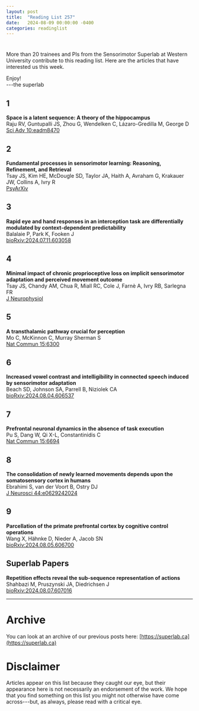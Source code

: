 ```yaml
---
layout: post
title:  "Reading List 257"
date:   2024-08-09 00:00:00 -0400
categories: readinglist
---
```


# 

More than 20 trainees and PIs from the Sensorimotor Superlab at Western University contribute to this reading list. Here are the articles that have interested us this week.

Enjoy!  
---the superlab


## 1
**Space is a latent sequence: A theory of the hippocampus**  
Raju RV, Guntupalli JS, Zhou G, Wendelken C, Lázaro-Gredilla M, George D  
[Sci Adv 10:eadm8470](https://www.science.org/doi/10.1126/sciadv.adm8470)

## 2
**Fundamental processes in sensorimotor learning: Reasoning, Refinement, and Retrieval**  
Tsay JS, Kim HE, McDougle SD, Taylor JA, Haith A, Avraham G, Krakauer JW, Collins A, Ivry R  
[PsyArXiv](https://osf.io/preprints/psyarxiv/x4652)

## 3
**Rapid eye and hand responses in an interception task are differentially modulated by context-dependent predictability**  
Balalaie P, Park K, Fooken J  
[bioRxiv:2024.07.11.603058](https://doi.org/10.1101/2024.07.11.603058)

## 4
**Minimal impact of chronic proprioceptive loss on implicit sensorimotor adaptation and perceived movement outcome**  
Tsay JS, Chandy AM, Chua R, Miall RC, Cole J, Farnè A, Ivry RB, Sarlegna FR  
[J Neurophysiol](https://journals.physiology.org/doi/10.1152/jn.00096.2024)

## 5
**A transthalamic pathway crucial for perception**  
Mo C, McKinnon C, Murray Sherman S  
[Nat Commun 15:6300](https://www.nature.com/articles/s41467-024-50163-w)

## 6
**Increased vowel contrast and intelligibility in connected speech induced by sensorimotor adaptation**  
Beach SD, Johnson SA, Parrell B, Niziolek CA  
[bioRxiv:2024.08.04.606537](https://www.biorxiv.org/content/10.1101/2024.08.04.606537v1.abstract)

## 7
**Prefrontal neuronal dynamics in the absence of task execution**  
Pu S, Dang W, Qi X-L, Constantinidis C  
[Nat Commun 15:6694](https://www.nature.com/articles/s41467-024-50717-y)

## 8
**The consolidation of newly learned movements depends upon the somatosensory cortex in humans**  
Ebrahimi S, van der Voort B, Ostry DJ  
[J Neurosci 44:e0629242024](https://www.jneurosci.org/content/44/32/e0629242024.abstract)

## 9
**Parcellation of the primate prefrontal cortex by cognitive control operations**  
Wang X, Hähnke D, Nieder A, Jacob SN  
[bioRxiv:2024.08.05.606700](https://www.biorxiv.org/content/10.1101/2024.08.05.606700v1.abstract)

## Superlab Papers

**Repetition effects reveal the sub-sequence representation of actions**  
Shahbazi M, Pruszynski JA, Diedrichsen J  
[bioRxiv:2024.08.07.607016](https://www.biorxiv.org/content/10.1101/2024.08.07.607016v1.abstract)

---
# Archive
You can look at an archive of our previous posts here: [https://superlab.ca](https://superlab.ca)


# Disclaimer
Articles appear on this list because they caught our eye, but their appearance here is not necessarily an endorsement of the work. We hope that you find something on this list you might not otherwise have come across---but, as always, please read with a critical eye.

